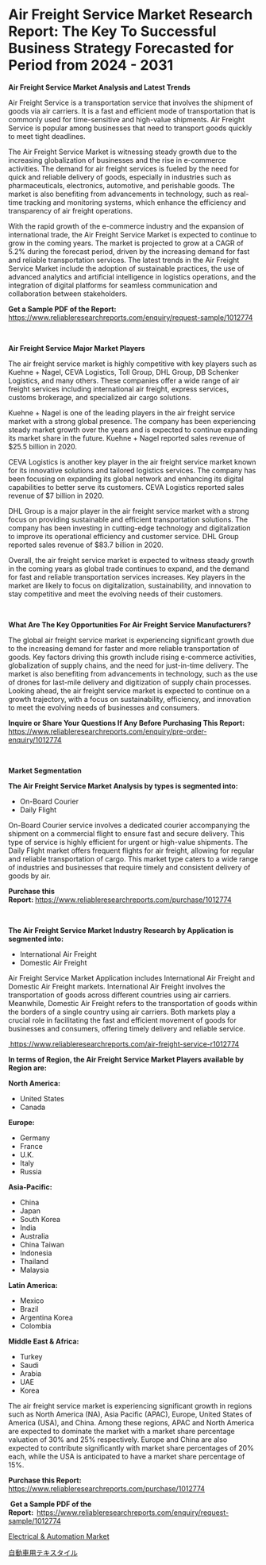 <p><h1>Air Freight Service Market Research Report: The Key To Successful Business Strategy Forecasted for Period from 2024 - 2031</h1></p><p><strong>Air Freight Service Market Analysis and Latest Trends</strong></p>
<p><p>Air Freight Service is a transportation service that involves the shipment of goods via air carriers. It is a fast and efficient mode of transportation that is commonly used for time-sensitive and high-value shipments. Air Freight Service is popular among businesses that need to transport goods quickly to meet tight deadlines.</p><p>The Air Freight Service Market is witnessing steady growth due to the increasing globalization of businesses and the rise in e-commerce activities. The demand for air freight services is fueled by the need for quick and reliable delivery of goods, especially in industries such as pharmaceuticals, electronics, automotive, and perishable goods. The market is also benefiting from advancements in technology, such as real-time tracking and monitoring systems, which enhance the efficiency and transparency of air freight operations.</p><p>With the rapid growth of the e-commerce industry and the expansion of international trade, the Air Freight Service Market is expected to continue to grow in the coming years. The market is projected to grow at a CAGR of 5.2% during the forecast period, driven by the increasing demand for fast and reliable transportation services. The latest trends in the Air Freight Service Market include the adoption of sustainable practices, the use of advanced analytics and artificial intelligence in logistics operations, and the integration of digital platforms for seamless communication and collaboration between stakeholders.</p></p>
<p><strong>Get a Sample PDF of the Report:&nbsp;</strong> <a href="https://www.reliableresearchreports.com/enquiry/request-sample/1012774">https://www.reliableresearchreports.com/enquiry/request-sample/1012774</a></p>
<p>&nbsp;</p>
<p><strong>Air Freight Service Major Market Players</strong></p>
<p><p>The air freight service market is highly competitive with key players such as Kuehne + Nagel, CEVA Logistics, Toll Group, DHL Group, DB Schenker Logistics, and many others. These companies offer a wide range of air freight services including international air freight, express services, customs brokerage, and specialized air cargo solutions.</p><p>Kuehne + Nagel is one of the leading players in the air freight service market with a strong global presence. The company has been experiencing steady market growth over the years and is expected to continue expanding its market share in the future. Kuehne + Nagel reported sales revenue of $25.5 billion in 2020.</p><p>CEVA Logistics is another key player in the air freight service market known for its innovative solutions and tailored logistics services. The company has been focusing on expanding its global network and enhancing its digital capabilities to better serve its customers. CEVA Logistics reported sales revenue of $7 billion in 2020.</p><p>DHL Group is a major player in the air freight service market with a strong focus on providing sustainable and efficient transportation solutions. The company has been investing in cutting-edge technology and digitalization to improve its operational efficiency and customer service. DHL Group reported sales revenue of $83.7 billion in 2020.</p><p>Overall, the air freight service market is expected to witness steady growth in the coming years as global trade continues to expand, and the demand for fast and reliable transportation services increases. Key players in the market are likely to focus on digitalization, sustainability, and innovation to stay competitive and meet the evolving needs of their customers.</p></p>
<p>&nbsp;</p>
<p><strong>What Are The Key Opportunities For Air Freight Service Manufacturers?</strong></p>
<p><p>The global air freight service market is experiencing significant growth due to the increasing demand for faster and more reliable transportation of goods. Key factors driving this growth include rising e-commerce activities, globalization of supply chains, and the need for just-in-time delivery. The market is also benefiting from advancements in technology, such as the use of drones for last-mile delivery and digitization of supply chain processes. Looking ahead, the air freight service market is expected to continue on a growth trajectory, with a focus on sustainability, efficiency, and innovation to meet the evolving needs of businesses and consumers.</p></p>
<p><strong>Inquire or Share Your Questions If Any Before Purchasing This Report:</strong> <a href="https://www.reliableresearchreports.com/enquiry/pre-order-enquiry/1012774">https://www.reliableresearchreports.com/enquiry/pre-order-enquiry/1012774</a></p>
<p>&nbsp;</p>
<p><strong>Market Segmentation</strong></p>
<p><strong>The Air Freight Service Market Analysis by types is segmented into:</strong></p>
<p><ul><li>On-Board Courier</li><li>Daily Flight</li></ul></p>
<p><p>On-Board Courier service involves a dedicated courier accompanying the shipment on a commercial flight to ensure fast and secure delivery. This type of service is highly efficient for urgent or high-value shipments. The Daily Flight market offers frequent flights for air freight, allowing for regular and reliable transportation of cargo. This market type caters to a wide range of industries and businesses that require timely and consistent delivery of goods by air.</p></p>
<p><strong>Purchase this Report:&nbsp;</strong><a href="https://www.reliableresearchreports.com/purchase/1012774">https://www.reliableresearchreports.com/purchase/1012774</a></p>
<p>&nbsp;</p>
<p><strong>The Air Freight Service Market Industry Research by Application is segmented into:</strong></p>
<p><ul><li>International Air Freight</li><li>Domestic Air Freight</li></ul></p>
<p><p>Air Freight Service Market Application includes International Air Freight and Domestic Air Freight markets. International Air Freight involves the transportation of goods across different countries using air carriers. Meanwhile, Domestic Air Freight refers to the transportation of goods within the borders of a single country using air carriers. Both markets play a crucial role in facilitating the fast and efficient movement of goods for businesses and consumers, offering timely delivery and reliable service.</p></p>
<p><a href="https://www.reliableresearchreports.com/air-freight-service-r1012774">&nbsp;https://www.reliableresearchreports.com/air-freight-service-r1012774</a></p>
<p><strong>In terms of Region, the Air Freight Service Market Players available by Region are:</strong></p>
<p>
    <p> <strong> North America: </strong>
        <ul>
            <li>United States</li>
            <li>Canada</li>
        </ul>
        </p> 
    <p> <strong> Europe: </strong>
        <ul>
            <li>Germany</li>
            <li>France</li>
            <li>U.K.</li>
            <li>Italy</li>
            <li>Russia</li>
        </ul>
        </p> 
    <p> <strong> Asia-Pacific: </strong>
        <ul>
            <li>China</li>
            <li>Japan</li>
            <li>South Korea</li>
            <li>India</li>
            <li>Australia</li>
            <li>China Taiwan</li>
            <li>Indonesia</li>
            <li>Thailand</li>
            <li>Malaysia</li>
        </ul>
        </p> 
    <p> <strong> Latin America: </strong>
        <ul>
            <li>Mexico</li>
            <li>Brazil</li>
            <li>Argentina Korea</li>
            <li>Colombia</li>
        </ul>
        </p> 
    <p> <strong> Middle East & Africa: </strong>
        <ul>
            <li>Turkey</li>
            <li>Saudi</li>
            <li>Arabia</li>
            <li>UAE</li>
            <li>Korea</li>
        </ul>
    </p>
    </p>
<p><p>The air freight service market is experiencing significant growth in regions such as North America (NA), Asia Pacific (APAC), Europe, United States of America (USA), and China. Among these regions, APAC and North America are expected to dominate the market with a market share percentage valuation of 30% and 25% respectively. Europe and China are also expected to contribute significantly with market share percentages of 20% each, while the USA is anticipated to have a market share percentage of 15%.</p></p>
<p><strong>Purchase this Report: </strong><a href="https://www.reliableresearchreports.com/purchase/1012774">https://www.reliableresearchreports.com/purchase/1012774</a></p>
<p>&nbsp;<strong>Get a Sample PDF of the Report:&nbsp;&nbsp;</strong><a href="https://www.reliableresearchreports.com/enquiry/request-sample/1012774">https://www.reliableresearchreports.com/enquiry/request-sample/1012774</a></p>
<p><strong></strong></p>
<p><p><a href="https://github.com/sofayahoo2023/Market-Research-Report-List-4/blob/main/electrical-automation-market.md">Electrical & Automation Market</a></p><p><a href="https://github.com/pepo3k/Market-Research-Report-List-1/blob/main/908002052834.md">自動車用テキスタイル</a></p></p>